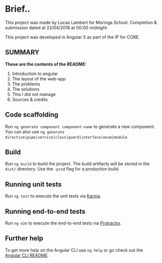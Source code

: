 # Brief..

This project was made by Lucas Lambert for Moringa School. Completion & submission dated at 22/04/2018 at 00:00 midnight.

This project was developed in Angular 5 as part of the IP for CORE.


## SUMMARY

__These are the contents of the README:__

1. Introduction to angular
2. The layout of the web-app
3. The problems
4. The solutions
5. This I did not manage
6. Sources & credits

## Code scaffolding

Run `ng generate component component-name` to generate a new component. You can also use `ng generate directive|pipe|service|class|guard|interface|enum|module`.

## Build

Run `ng build` to build the project. The build artifacts will be stored in the `dist/` directory. Use the `-prod` flag for a production build.

## Running unit tests

Run `ng test` to execute the unit tests via [Karma](https://karma-runner.github.io).

## Running end-to-end tests

Run `ng e2e` to execute the end-to-end tests via [Protractor](http://www.protractortest.org/).

## Further help

To get more help on the Angular CLI use `ng help` or go check out the [Angular CLI README](https://github.com/angular/angular-cli/blob/master/README.md).
